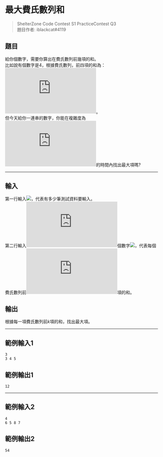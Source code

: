 # 最大費氏數列和

> ShelterZone Code Contest S1 PracticeContest Q3<br>
> 題目作者: iblackcat#4119

## 題目

給你個數字，需要你算出在費氏數列前幾項的和。<br>
比如說有個數字是$4$，根據費氏數列，前四項的和為：![](https://latex.codecogs.com/svg.latex?1+1+2+3=7)。<br>
但今天給你一連串的數字，你能在複雜度為![](https://latex.codecogs.com/svg.latex?O(n))的時間內找出最大項嗎?

---

## 輸入
第一行輸入![](https://latex.codecogs.com/svg.latex?n%20(1%20\le%20n%20\le%20100))，代表有多少筆測試資料要輸入。<br>
第二行輸入![](https://latex.codecogs.com/svg.latex?n)個數字![](https://latex.codecogs.com/svg.latex?k%20(1%20\le%20k%20\le%20100))，代表每個費氏數列前![](https://latex.codecogs.com/svg.latex?k)項的和。
## 輸出
根據每一項費氏數列前$k$項的和，找出最大項。

---

## 範例輸入1
```
3
3 4 5 
```
## 範例輸出1
```
12
```

---

## 範例輸入2
```
4
6 5 8 7
```
## 範例輸出2
```
54
```